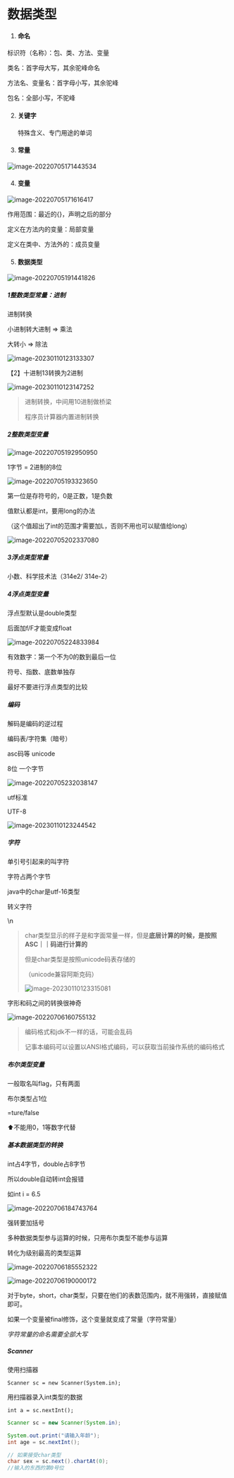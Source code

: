 # 数据类型

1. #### 命名

标识符（名称）：包、类、方法、变量

类名：首字母大写，其余驼峰命名

方法名、变量名：首字母小写，其余驼峰

包名：全部小写，不驼峰



2. #### 关键字

   特殊含义、专门用途的单词



3. #### 常量

![image-20220705171443534](https://xingqiu-tuchuang-1256524210.cos.ap-shanghai.myqcloud.com/3978/image-20220705171443534.png)



4. #### 变量

![image-20220705171616417](https://xingqiu-tuchuang-1256524210.cos.ap-shanghai.myqcloud.com/3978/image-20220705171616417.png)

作用范围：最近的{}，声明之后的部分

定义在方法内的变量：局部变量

定义在类中、方法外的：成员变量



5. #### 数据类型

![image-20220705191441826](https://xingqiu-tuchuang-1256524210.cos.ap-shanghai.myqcloud.com/3978/image-20220705191441826.png)

##### 1整数类型常量：进制

进制转换

小进制转大进制 => 乘法

大转小 => 除法

![image-20230110123133307](https://xingqiu-tuchuang-1256524210.cos.ap-shanghai.myqcloud.com/3978/image-20230110123133307.png)

【2】十进制13转换为2进制

![image-20230110123147252](https://xingqiu-tuchuang-1256524210.cos.ap-shanghai.myqcloud.com/3978/image-20230110123147252.png)

> 进制转换，中间用10进制做桥梁
>
> 程序员计算器内置进制转换



##### 2整数类型变量

![image-20220705192950950](https://xingqiu-tuchuang-1256524210.cos.ap-shanghai.myqcloud.com/3978/image-20220705192950950.png)

1字节 = 2进制的8位

![image-20220705193323650](https://xingqiu-tuchuang-1256524210.cos.ap-shanghai.myqcloud.com/3978/image-20220705193323650.png)

第一位是存符号的，0是正数，1是负数



值默认都是int，要用long的办法

（这个值超出了int的范围才需要加L，否则不用也可以赋值给long）

![image-20220705202337080](https://xingqiu-tuchuang-1256524210.cos.ap-shanghai.myqcloud.com/3978/image-20220705202337080.png)



##### 3浮点类型常量

小数、科学技术法（314e2/ 314e-2）



##### 4浮点类型变量

浮点型默认是double类型

后面加f/F才能变成float

![image-20220705224833984](https://xingqiu-tuchuang-1256524210.cos.ap-shanghai.myqcloud.com/3978/image-20220705224833984.png)

有效数字：第一个不为0的数到最后一位



符号、指数、底数单独存

最好不要进行浮点类型的比较





##### 编码

解码是编码的逆过程

编码表/字符集（暗号）

asc码等 unicode



8位 一个字节

![image-20220705232038147](https://xingqiu-tuchuang-1256524210.cos.ap-shanghai.myqcloud.com/3978/image-20220705232038147.png)



utf标准

UTF-8

![image-20230110123244542](https://xingqiu-tuchuang-1256524210.cos.ap-shanghai.myqcloud.com/3978/image-20230110123244542.png)



##### 字符

单引号引起来的叫字符

字符占两个字节

java中的char是utf-16类型



转义字符

\n 

> char类型显示的样子是和字面常量一样，但是**底层计算的时候，是按照ASC｜｜码进行计算的**
>
> 但是char类型是按照unicode码表存储的
>
> （unicode兼容阿斯克码）
>
> ![image-20230110123315081](https://xingqiu-tuchuang-1256524210.cos.ap-shanghai.myqcloud.com/3978/image-20230110123315081.png)



字形和码之间的转换很神奇

![image-20220706160755132](https://xingqiu-tuchuang-1256524210.cos.ap-shanghai.myqcloud.com/3978/image-20220706160755132.png)



> 编码格式和jdk不一样的话，可能会乱码
>
> 记事本编码可以设置以ANSI格式编码，可以获取当前操作系统的编码格式



##### 布尔类型变量

一般取名叫flag，只有两面

布尔类型占1位

=ture/false

⬆️不能用0，1等数字代替



##### 基本数据类型的转换

int占4字节，double占8字节

所以double自动转int会报错

如int i = 6.5

![image-20220706184743764](https://xingqiu-tuchuang-1256524210.cos.ap-shanghai.myqcloud.com/3978/image-20220706184743764.png)

强转要加括号



多种数据类型参与运算的时候，只用布尔类型不能参与运算

转化为级别最高的类型运算

![image-20220706185552322](https://xingqiu-tuchuang-1256524210.cos.ap-shanghai.myqcloud.com/3978/image-20220706185552322.png)

![image-20220706190000172](https://xingqiu-tuchuang-1256524210.cos.ap-shanghai.myqcloud.com/3978/image-20220706190000172.png)

对于byte，short，char类型，只要在他们的表数范围内，就不用强转，直接赋值即可。

如果一个变量被final修饰，这个变量就变成了常量（字符常量）

*字符常量的命名需要全部大写*



##### Scanner

使用扫描器

`Scanner sc = new Scanner(System.in);`

用扫描器录入int类型的数据

`int a = sc.nextInt();` 



```java
Scanner sc = new Scanner(System.in);

System.out.print("请输入年龄");
int age = sc.nextInt();

// 如果接受char类型
char sex = sc.next().chartAt(0);
//输入的东西的第0号位
```



